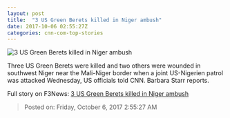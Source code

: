 ```yaml
---
layout: post
title:  "3 US Green Berets killed in Niger ambush"
date: 2017-10-06 02:55:27Z
categories: cnn-com-top-stories
---
```


![3 US Green Berets killed in Niger ambush](http://i2.cdn.cnn.com/cnnnext/dam/assets/171004190932-niger-map-super-tease.jpg)

Three US Green Berets were killed and two others were wounded in southwest Niger near the Mali-Niger border when a joint US-Nigerien patrol was attacked Wednesday, US officials told CNN. Barbara Starr reports.


Full story on F3News: [3 US Green Berets killed in Niger ambush](http://www.f3nws.com/n/nFzJAH)

> Posted on: Friday, October 6, 2017 2:55:27 AM
